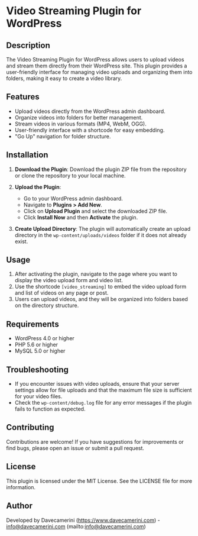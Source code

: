 # Video Streaming Plugin for WordPress

## Description

The Video Streaming Plugin for WordPress allows users to upload videos and stream them directly from their WordPress site. This plugin provides a user-friendly interface for managing video uploads and organizing them into folders, making it easy to create a video library.

## Features

- Upload videos directly from the WordPress admin dashboard.
- Organize videos into folders for better management.
- Stream videos in various formats (MP4, WebM, OGG).
- User-friendly interface with a shortcode for easy embedding.
- "Go Up" navigation for folder structure.

## Installation

1. **Download the Plugin**: Download the plugin ZIP file from the repository or clone the repository to your local machine.

2. **Upload the Plugin**:
   - Go to your WordPress admin dashboard.
   - Navigate to **Plugins > Add New**.
   - Click on **Upload Plugin** and select the downloaded ZIP file.
   - Click **Install Now** and then **Activate** the plugin.

3. **Create Upload Directory**: The plugin will automatically create an upload directory in the `wp-content/uploads/videos` folder if it does not already exist.

## Usage

1. After activating the plugin, navigate to the page where you want to display the video upload form and video list.
2. Use the shortcode `[video_streaming]` to embed the video upload form and list of videos on any page or post.
3. Users can upload videos, and they will be organized into folders based on the directory structure.

## Requirements

- WordPress 4.0 or higher
- PHP 5.6 or higher
- MySQL 5.0 or higher

## Troubleshooting

- If you encounter issues with video uploads, ensure that your server settings allow for file uploads and that the maximum file size is sufficient for your video files.
- Check the `wp-content/debug.log` file for any error messages if the plugin fails to function as expected.

## Contributing

Contributions are welcome! If you have suggestions for improvements or find bugs, please open an issue or submit a pull request.

## License

This plugin is licensed under the MIT License. See the LICENSE file for more information.

## Author

Developed by Davecamerini (https://www.davecamerini.com) - info@davecamerini.com (mailto:info@davecamerini.com)
